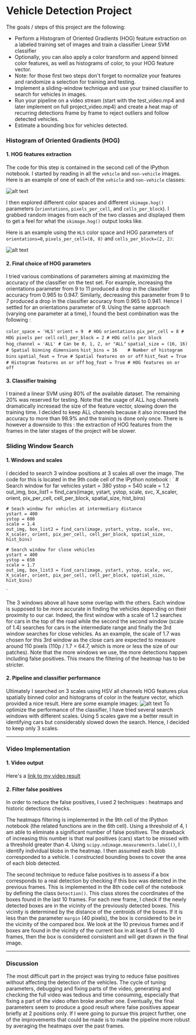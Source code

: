 # Vehicle Detection Project

The goals / steps of this project are the following:

* Perform a Histogram of Oriented Gradients (HOG) feature extraction on a labeled training set of images and train a classifier Linear SVM classifier
* Optionally, you can also apply a color transform and append binned color features, as well as histograms of color, to your HOG feature vector. 
* Note: for those first two steps don't forget to normalize your features and randomize a selection for training and testing.
* Implement a sliding-window technique and use your trained classifier to search for vehicles in images.
* Run your pipeline on a video stream (start with the test_video.mp4 and later implement on full project_video.mp4) and create a heat map of recurring detections frame by frame to reject outliers and follow detected vehicles.
* Estimate a bounding box for vehicles detected.

[//]: # (Image References)
[image1]: ./output_images/car.png
[image2]: ./output_images/HOG.png
[image4]: ./output_images/pipeline_test.png
[video1]: ./output_video.mp4


### Histogram of Oriented Gradients (HOG)

#### 1. HOG features extraction

The code for this step is contained in the second cell of the IPython notebook.
I started by reading in all the `vehicle` and `non-vehicle` images.  Here is an example of one of each of the `vehicle` and `non-vehicle` classes:

![alt text][image1]

I then explored different color spaces and different `skimage.hog()` parameters (`orientations`, `pixels_per_cell`, and `cells_per_block`).  I grabbed random images from each of the two classes and displayed them to get a feel for what the `skimage.hog()` output looks like.

Here is an example using the `HLS` color space and HOG parameters of `orientations=8`, `pixels_per_cell=(8, 8)` and `cells_per_block=(2, 2)`:

![alt text][image2]

#### 2. Final choice of HOG parameters

I tried various combinations of parameters aiming at maximizing the accuracy of the classifier on the test set.
For example, increasing the orientations parameter from 9 to 11 produced a drop in the classifier accuracy from 0.965 to 0.947. Similarly, decreasing this parameter from 9 to 7 produced a drop in the classifier accuracy from 0.965 to 0.941. Hence I settled for an orientations parameter of 9.
Using the same approach (varying one parameter at a time), I found the best combination was the following :

`color_space = 'HLS'`
`orient = 9  # HOG orientations`
`pix_per_cell = 8 # HOG pixels per cell`
`cell_per_block = 2 # HOG cells per block`
`hog_channel = 'ALL' # Can be 0, 1, 2, or "ALL"`
`spatial_size = (16, 16) # Spatial binning dimensions`
`hist_bins = 16    # Number of histogram bins`
`spatial_feat = True # Spatial features on or off`
`hist_feat = True # Histogram features on or off`
`hog_feat = True # HOG features on or off`

#### 3. Classifier training

I trained a linear SVM using 80% of the available dataset. The remaining 20% was reserved for testing.
Note that the usage of ALL hog channels dramatically incresead the size of the feature vector, slowing down the training time. I decided to keep ALL channels because it also increased the accuracy to more than 98.9% and the training is done only once. There is however a downside to this : the extraction of HOG features from the frames in the later stages of the project will be slower.

### Sliding Window Search

#### 1. Windows and scales

I decided to search 3 window positions at 3 scales all over the image.
The code for this is located in the 9th code cell of the IPython notebook :
`   # Search window for far vehicles
    ystart = 380
    ystop = 540
    scale = 1.2
    out_img, box_list1 = find_cars(image, ystart, ystop, scale, svc, X_scaler, orient, pix_per_cell, cell_per_block, spatial_size, hist_bins)
    
    # Seach window for vehicles at intermediary distance
    ystart = 400
    ystop = 600
    scale = 1.4
    out_img, box_list2 = find_cars(image, ystart, ystop, scale, svc, X_scaler, orient, pix_per_cell, cell_per_block, spatial_size, hist_bins)
        
    # Search window for close vehicles
    ystart = 400
    ystop = 650
    scale = 1.7
    out_img, box_list3 = find_cars(image, ystart, ystop, scale, svc, X_scaler, orient, pix_per_cell, cell_per_block, spatial_size, hist_bins)
`
 
The 3 windows above all have some overlap with the others. Each window is supposed to be more accurate in finding the vehicles depending on their proximity to our car. Indeed, the first window with a scale of 1.2 searches for cars in the top of the road while the second the second window  (scale of 1.4) searches for cars in the intermediate range and finally the 3rd window searches for close vehicles. As an example, the scale of 1.7 was chosen for this 3rd window as the close cars are expected to measure around 110 pixels (110p / 1.7 = 64.7, which is more or less the size of our patches).
Note that the more windows we use, the more detections happen including false positives. This means the filtering of the heatmap has to be stricter.

#### 2. Pipeline and classifier performance

Ultimately I searched on 3 scales using HSV all channels HOG features plus spatially binned color and histograms of color in the feature vector, which provided a nice result.  Here are some example images:
![alt text][image4]
To optimize the performance of the classifier, I have tried several search windows with different scales. Using 5 scales gave me a better result in identifying cars but considerably slowed down the search. Hence, I decided to keep only 3 scales.

---

### Video Implementation

#### 1. Video output
Here's a [link to my video result](./output_video.mp4)


#### 2. Filter false positives

In order to reduce the false positives, I used 2 techniques : heatmaps and historic detections checks.

The heatmaps filtering is implemented in the 9th cell of the IPython notebook (the related functions are in the 6th cell).
Using a threshold of 4, I am able to eliminate a significant number of false positives. The drawback of increasing this number is that real positives (cars) start to be missed with a threshold greater than 4.
Using `scipy.ndimage.measurements.label()`, I identify individual blobs in the heatmap.  I then assumed each blob corresponded to a vehicle.  I constructed bounding boxes to cover the area of each blob detected.

The second technique to reduce false positives is to assess if a box corresponds to a real detection by checking if this box was detected in the previous frames. This is implemented in the 8th code cell of the notebook by defining the class `Detection()`. This class stores the coordinates of the boxes found in the last 10 frames. For each new frame, I check if the newly detected boxes are in the vicinity of the previously detected boxes. This vicinity is determined by the distance of the centroids of the boxes. If it is less than the parameter `margin` (40 pixels), the box is considered to be in the vicinity of the compared box.
We look at the 10 previous frames and if boxes are found in the vicinity of the current box in at least 5 of the 10 frames, then the box is considered consistent and will get drawn in the final image.


---

### Discussion


The most difficult part in the project was trying to reduce false positives without affecting the detection of the vehicles. The cycle of tuning parameters, debugging and fixing parts of the video, generating and checking the full video was tedious and time consuming, especially that fixing a part of the video often broke another one.
Eventually, the final parameters seem to produce a good result where false positives appear briefly at 2 positions only.
If I were going to pursue this project further, one of the improvements that could be made is to make the pipeline more robust by averaging the heatmaps over the past frames.

